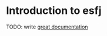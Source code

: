# Introduction to esfj

TODO: write [great documentation](http://jacobian.org/writing/great-documentation/what-to-write/)

